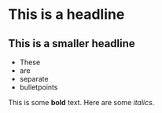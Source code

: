 # This is a headline
## This is a smaller headline

- These
- are
- separate
- bulletpoints

This is some **bold** text. Here are some *italics*. 
